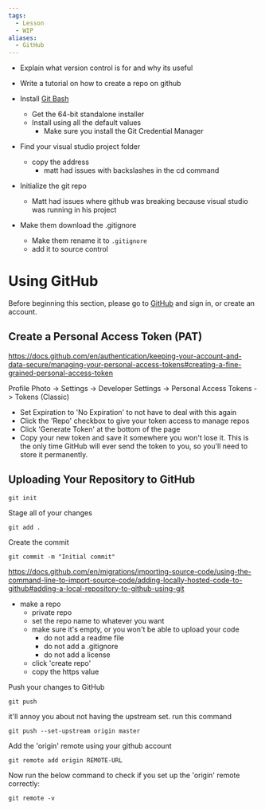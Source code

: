 ```yaml
---
tags:
  - Lesson
  - WIP
aliases:
  - GitHub
---
```

- Explain what version control is for and why its useful
- Write a tutorial on how to create a repo on github


- Install [Git Bash](https://git-scm.com/download/win)
	- Get the 64-bit standalone installer
	- Install using all the default values
		- Make sure you install the Git Credential Manager 
- Find your visual studio project folder
	- copy the address
		- matt had issues with backslashes in the cd command
- Initialize the git repo
	- Matt had issues where github was breaking because visual studio was running in his project
- Make them download the .gitignore
	- Make them rename it to `.gitignore`
	- add it to source control


# Using GitHub

Before beginning this section, please go to [GitHub](https://github.com/) and sign in, or create an account.

## Create a Personal Access Token (PAT)

https://docs.github.com/en/authentication/keeping-your-account-and-data-secure/managing-your-personal-access-tokens#creating-a-fine-grained-personal-access-token

Profile Photo -> Settings -> Developer Settings -> Personal Access Tokens -> Tokens (Classic)

- Set Expiration to 'No Expiration' to not have to deal with this again
- Click the 'Repo' checkbox to give your token access to manage repos
- Click 'Generate Token' at the bottom of the page
- Copy your new token and save it somewhere you won't lose it. This is the only time GitHub will ever send the token to you, so you'll need to store it permanently.

## Uploading Your Repository to GitHub

```shell
git init
```

Stage all of your changes

```shell
git add .
```

Create the commit

```shell
git commit -m "Initial commit"
```

https://docs.github.com/en/migrations/importing-source-code/using-the-command-line-to-import-source-code/adding-locally-hosted-code-to-github#adding-a-local-repository-to-github-using-git
- make a repo
	- private repo
	- set the repo name to whatever you want
	- make sure it's empty, or you won't be able to upload your code
		- do not add a readme file
		- do not add a .gitignore
		- do not add a license
	- click 'create repo'
	- copy the https value

Push your changes to GitHub

```shell
git push
```

it'll annoy you about not having the upstream set. run this command
```shell
git push --set-upstream origin master
```

Add the 'origin' remote using your github account

```shell
git remote add origin REMOTE-URL
```

Now run the below command to check if you set up the 'origin' remote correctly:

```shell
git remote -v
```
